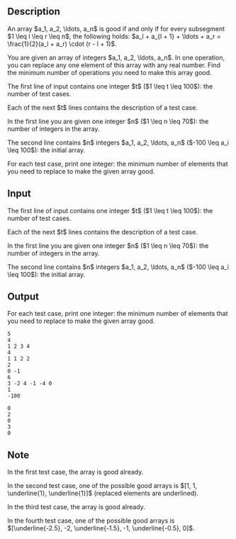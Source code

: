 ## Description

<div><p>An array $a_1, a_2, \ldots, a_n$ is <span class="tex-font-style-it">good</span> if and only if for every subsegment $1 \leq l \leq r \leq n$, the following holds: $a_l + a_{l + 1} + \ldots + a_r = \frac{1}{2}(a_l + a_r) \cdot (r - l + 1)$. </p><p>You are given an array of integers $a_1, a_2, \ldots, a_n$. In one operation, you can replace any one element of this array with any real number. Find the minimum number of operations you need to make this array good.</p></div><div class="input-specification"><p>The first line of input contains one integer $t$ ($1 \leq t \leq 100$): the number of test cases.</p><p>Each of the next $t$ lines contains the description of a test case.</p><p>In the first line you are given one integer $n$ ($1 \leq n \leq 70$): the number of integers in the array.</p><p>The second line contains $n$ integers $a_1, a_2, \ldots, a_n$ ($-100 \leq a_i \leq 100$): the initial array.</p></div><div class="output-specification"><p>For each test case, print one integer: the minimum number of elements that you need to replace to make the given array good.</p></div>

## Input

<p>The first line of input contains one integer $t$ ($1 \leq t \leq 100$): the number of test cases.</p><p>Each of the next $t$ lines contains the description of a test case.</p><p>In the first line you are given one integer $n$ ($1 \leq n \leq 70$): the number of integers in the array.</p><p>The second line contains $n$ integers $a_1, a_2, \ldots, a_n$ ($-100 \leq a_i \leq 100$): the initial array.</p>

## Output

<p>For each test case, print one integer: the minimum number of elements that you need to replace to make the given array good.</p>





```input1
5
4
1 2 3 4
4
1 1 2 2
2
0 -1
6
3 -2 4 -1 -4 0
1
-100
```




```output1
0
2
0
3
0
```



## Note

<p>In the first test case, the array is good already.</p><p>In the second test case, one of the possible good arrays is $[1, 1, \underline{1}, \underline{1}]$ (replaced elements are underlined).</p><p>In the third test case, the array is good already.</p><p>In the fourth test case, one of the possible good arrays is $[\underline{-2.5}, -2, \underline{-1.5}, -1, \underline{-0.5}, 0]$.</p>
